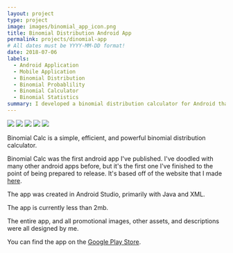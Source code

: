 ```yaml
---
layout: project
type: project
image: images/binomial_app_icon.png
title: Binomial Distribution Android App
permalink: projects/dinomial-app
# All dates must be YYYY-MM-DD format!
date: 2018-07-06
labels:
  - Android Application
  - Mobile Application
  - Binomial Distribution
  - Binomial Probablility
  - Binomial Calculator
  - Binomial Statistics
summary: I developed a binomial distribution calculator for Android that provides users with the odds of different statistics and provides them with graphs to visualize the data.
---
```


<div class="ui small rounded images">
  <img class="ui image" src="../images/binomial_app_screenshot_1.png">
  <img class="ui image" src="../images/binomial_app_screenshot_2.png">
  <img class="ui image" src="../images/binomial_app_screenshot_3.png">
  <img class="ui image" src="../images/binomial_app_screenshot_4.png">
  <img class="ui image" src="../images/binomial_app_screenshot_5.png">
</div>

Binomial Calc is a simple, efficient, and powerful binomial distribution calculator.

Binomial Calc was the first android app I've published. I've doodled with many other android apps before, but it's the first one I've finished to the point of being prepared to release. It's based off of the website that I made [here](http://rgbstudios.org/binomial-calc/).

The app was created in Android Studio, primarily with Java and XML.

The app is currently less than 2mb.

The entire app, and all promotional images, other assets, and descriptions were all designed by me.

You can find the app on the [Google Play Store](https://play.google.com/store/apps/details?id=org.rgbstudios.binomialdistributioncalculator).

